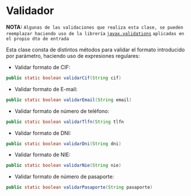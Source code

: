 # **Validador**


**NOTA:** 
`Algunas de las validaciones que realiza esta clase, se pueden reemplazar haciendo uso de la librería` [`javax.validations`](https://www.baeldung.com/javax-validation) `aplicadas en el propio dto de entrada`

Esta clase consta de distintos métodos para validar el formato introducido por parámetro, haciendo uso de expresiones regulares:

- Validar formato de CIF:

```java
public static boolean validarCif(String cif)
```

- Validar formato de E-mail:

```java
public static boolean validarEmail(String email)
```

- Validar formato de número de teléfono:

```java
public static boolean validarTlfn(String tlfn
```

- Validar formato de DNI:

```java
public static boolean validarDni(String dni)
```

- Validar formato de NIE:

```java
public static boolean validarNie(String nie)
```

- Validar formato de número de pasaporte:

```java
public static boolean validarPasaporte(String pasaporte)
```

